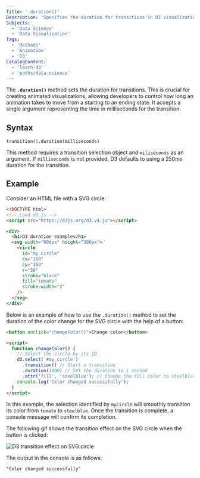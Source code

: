 ```yaml
---
Title: '.duration()'
Description: 'Specifies the duration for transitions in D3 visualizations.'
Subjects:
  - 'Data Science'
  - 'Data Visualization'
Tags:
  - 'Methods'
  - 'Animation'
  - 'D3'
CatalogContent:
  - 'learn-d3'
  - 'paths/data-science'
---
```


The **`.duration()`** method sets the duration for transitions. This is crucial for creating animated visualizations, allowing developers to control how long an animation takes to move from a starting to an ending state. It accepts a single argument representing the time in milliseconds for the transition.

## Syntax

```pseudo
transition().duration(milliseconds)
```

This method requires a transition selection object and `miliseconds` as an argument. If `milliseconds` is not provided, D3 defaults to using a 250ms duration for the transition.

## Example

Consider an HTML file with a SVG circle:

```html
<!DOCTYPE html>
<!-- Load d3.js -->
<script src="https://d3js.org/d3.v4.js"></script>

<div>
  <h1>D3 duration example</h1>
  <svg width="600px" height="300px">
    <circle
      id="my_circle"
      cx="100"
      cy="150"
      r="50"
      stroke="black"
      fill="tomato"
      stroke-width="2"
    />
  </svg>
</div>
```

Below is an example of how to use the `.duration()` method to set the duration of the color change for the SVG circle with the help of a button:

```html
<button onclick="changeColor()">Change color</button>

<script>
  function changeColor() {
    // Select the circle by its ID
    d3.select('#my_circle')
      .transition() // Start a transition
      .duration(1000) // Set the duration to 1 second
      .attr('fill', 'steelblue'); // Change the fill color to steelblue
    console.log('Color changed successfully');
  }
</script>
```

In this example, the selection identified by `myCircle` will smoothly transition its color from `tomato` to `steelblue`. Once the transition is complete, a console message will confirm its completion.

The following gif shows the transition effect on the SVG circle when the button is clicked:

![D3 transition effect on SVG circle](https://raw.githubusercontent.com/Codecademy/docs/main/media/d3-duration-example.gif)

The output in the console is as follows:

```shell
"Color changed successfully"
```
